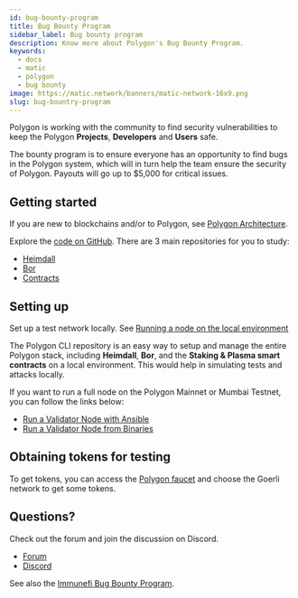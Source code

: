```yaml
---
id: bug-bounty-program
title: Bug Bounty Program
sidebar_label: Bug bounty program
description: Know more about Polygon's Bug Bounty Program.
keywords:
  - docs
  - matic
  - polygon
  - bug bounty
image: https://matic.network/banners/matic-network-16x9.png
slug: bug-bountry-program
---
```


Polygon is working with the community to find security vulnerabilities to keep the Polygon **Projects**, **Developers** and **Users** safe.

The bounty program is to ensure everyone has an opportunity to find bugs in the Polygon system, which will in turn help the team ensure the security of Polygon. Payouts will go up to $5,000 for critical issues.

## Getting started

If you are new to blockchains and/or to Polygon, see [Polygon Architecture](/docs/home/architecture/polygon-architecture).

Explore the [code on GitHub](https://github.com/maticnetwork). There are 3 main repositories for you to study:

* [Heimdall](https://github.com/maticnetwork/heimdall)
* [Bor](https://github.com/maticnetwork/bor)
* [Contracts](https://github.com/maticnetwork/contracts)

## Setting up

Set up a test network locally. See [Running a node on the local environment](https://github.com/maticnetwork/matic-cli)

The Polygon CLI repository is an easy way to setup and manage the entire Polygon stack, including **Heimdall**, **Bor**, and the **Staking & Plasma smart contracts** on a local environment. This would help in simulating tests and attacks locally.

If you want to run a full node on the Polygon Mainnet or Mumbai Testnet, you can follow the links below:

* [Run a Validator Node with Ansible](/docs/maintain/validate/run-validator-ansible)
* [Run a Validator Node from Binaries](/docs/maintain/validate/run-validator-binaries)

## Obtaining tokens for testing

To get tokens, you can access the [Polygon faucet](https://faucet.polygon.technology/) and choose the Goerli network to get some tokens.

## Questions?

Check out the forum and join the discussion on Discord.

* [Forum](https://forum.polygon.technology)
* [Discord](https://discord.com/invite/0xPolygon)

See also the [Immunefi Bug Bounty Program](https://immunefi.com/bounty/polygon/).
